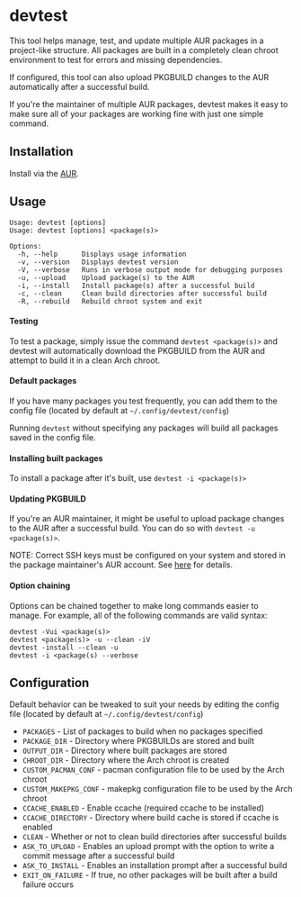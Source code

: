 # devtest

This tool helps manage, test, and update multiple AUR packages in a project-like structure. All packages are built in a completely clean chroot environment to test for errors and missing dependencies.

If configured, this tool can also upload PKGBUILD changes to the AUR automatically after a successful build.

If you're the maintainer of multiple AUR packages, devtest makes it easy to make sure all of your packages are working fine with just one simple command.

## Installation

Install via the [AUR](https://aur.archlinux.org/packages/devtest/).

## Usage

    Usage: devtest [options]
    Usage: devtest [options] <package(s)>
  
    Options:
      -h, --help      Displays usage information
      -v, --version   Displays devtest version
      -V, --verbose   Runs in verbose output mode for debugging purposes
      -u, --upload    Upload package(s) to the AUR
      -i, --install   Install package(s) after a successful build
      -c, --clean     Clean build directories after successful build
      -R, --rebuild   Rebuild chroot system and exit

#### Testing
To test a package, simply issue the command `devtest <package(s)>` and devtest will automatically download the PKGBUILD from the AUR and attempt to build it in a clean Arch chroot.

#### Default packages
If you have many packages you test frequently, you can add them to the config file (located by default at `~/.config/devtest/config`)

Running `devtest` without specifying any packages will build all packages saved in the config file.

#### Installing built packages
To install a package after it's built, use `devtest -i <package(s)>`

#### Updating PKGBUILD
If you're an AUR maintainer, it might be useful to upload package changes to the AUR after a successful build. You can do so with `devtest -u <package(s)>`.

NOTE: Correct SSH keys must be configured on your system and stored in the package maintainer's AUR account. See [here](https://wiki.archlinux.org/index.php/AUR_submission_guidelines#Authentication) for details.

#### Option chaining
Options can be chained together to make long commands easier to manage. For example, all of the following commands are valid syntax:

    devtest -Vui <package(s)>
    devtest <package(s)> -u --clean -iV
    devtest -install --clean -u
    devtest -i <package(s) --verbose
    
## Configuration

Default behavior can be tweaked to suit your needs by editing the config file (located by default at `~/.config/devtest/config`)

- `PACKAGES` - List of packages to build when no packages specified
- `PACKAGE_DIR` - Directory where PKGBUILDs are stored and built
- `OUTPUT_DIR` - Directory where built packages are stored
- `CHROOT_DIR` - Directory where the Arch chroot is created
- `CUSTOM_PACMAN_CONF` - pacman configuration file to be used by the Arch chroot
- `CUSTOM_MAKEPKG_CONF` - makepkg configuration file to be used by the Arch chroot
- `CCACHE_ENABLED` - Enable ccache (required ccache to be installed)
- `CCACHE_DIRECTORY` - Directory where build cache is stored if ccache is enabled
- `CLEAN` - Whether or not to clean build directories after successful builds
- `ASK_TO_UPLOAD` - Enables an upload prompt with the option to write a commit message after a successful build
- `ASK_TO_INSTALL` - Enables an installation prompt after a successful build
- `EXIT_ON_FAILURE` - If true, no other packages will be built after a build failure occurs
